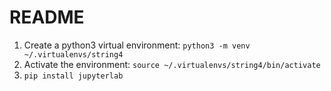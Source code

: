 # README
1. Create a python3 virtual environment: `python3 -m venv ~/.virtualenvs/string4`
2. Activate the environment: `source ~/.virtualenvs/string4/bin/activate`
3. `pip install jupyterlab`